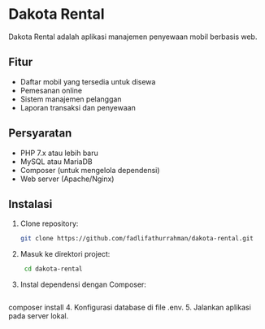# Dakota Rental

Dakota Rental adalah aplikasi manajemen penyewaan mobil berbasis web.

## Fitur

- Daftar mobil yang tersedia untuk disewa
- Pemesanan online
- Sistem manajemen pelanggan
- Laporan transaksi dan penyewaan

## Persyaratan

- PHP 7.x atau lebih baru
- MySQL atau MariaDB
- Composer (untuk mengelola dependensi)
- Web server (Apache/Nginx)

## Instalasi

1. Clone repository:
   ```bash
   git clone https://github.com/fadlifathurrahman/dakota-rental.git
2. Masuk ke direktori project:
   ```bash
    cd dakota-rental
3. Instal dependensi dengan Composer:
   ```bash
composer install
4. Konfigurasi database di file .env.
5. Jalankan aplikasi pada server lokal.